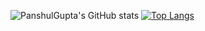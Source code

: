 
<!--
**PanshulGupta/PanshulGupta** is a ✨ _special_ ✨ repository because its `README.md` (this file) appears on your GitHub profile.


+ ## - 🔭 I’m currently working on a very new project
+ ## - 🌱 I’m currently learning JavaScript 
- 🤔 I’m looking for help with C++
- 📫 How to reach me: panshulgupta09@gmail.com 
- 😄 Pronouns: He, Him
- ⚡ Fun fact: I know how to play 3 instruments and I also know to speak 5 different languages!
-->
![PanshulGupta's GitHub stats](https://github-readme-stats.vercel.app/api?username=Panshul&show_icons=true&theme=radical)
[![Top Langs](https://github-readme-stats.vercel.app/api/top-langs/?username=PanshulGupta&layout=compact)](https://github.com/anuraghazra/github-readme-stats)


